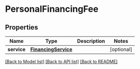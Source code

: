 # PersonalFinancingFee

## Properties
Name | Type | Description | Notes
------------ | ------------- | ------------- | -------------
**service** | [**FinancingService**](FinancingService.md) |  | [optional] 

[[Back to Model list]](../README.md#documentation-for-models) [[Back to API list]](../README.md#documentation-for-api-endpoints) [[Back to README]](../README.md)

